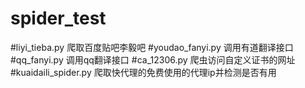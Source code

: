 # spider_test
#liyi_tieba.py 爬取百度贴吧李毅吧
#youdao_fanyi.py 调用有道翻译接口
#qq_fanyi.py 调用qq翻译接口
#ca_12306.py 爬虫访问自定义证书的网址
#kuaidaili_spider.py 爬取快代理的免费使用的代理ip并检测是否有用
